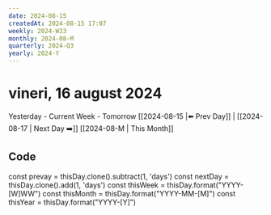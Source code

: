 ```yaml
---
date: 2024-08-15
createdAt: 2024-08-15 17:07
weekly: 2024-W33
monthly: 2024-08-M
quarterly: 2024-Q3
yearly: 2024-Y
---
```

# vineri, 16 august 2024

Yesterday - Current Week - Tomorrow
 [[2024-08-15 |⬅️ Prev Day]] | [[2024-08-17 | Next Day ➡️]] 
[[2024-08-M | This Month]]




## Code
const prevay = thisDay.clone().subtract(1, 'days')
const nextDay = thisDay.clone().add(1, 'days')
const thisWeek = thisDay.format("YYYY-[W]WW")
const thisMonth = thisDay.format("YYYY-MM-[M]")
const thisYear = thisDay.format("YYYY-[Y]")